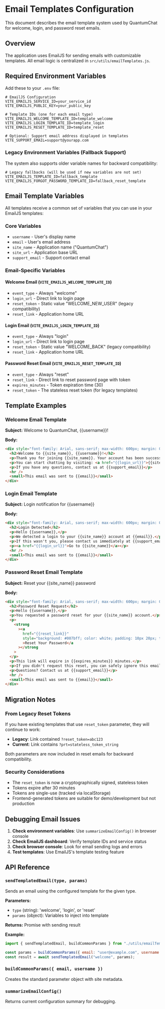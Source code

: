 # Email Templates Configuration

This document describes the email template system used by QuantumChat for welcome, login, and password reset emails.

## Overview

The application uses EmailJS for sending emails with customizable templates. All email logic is centralized in `src/utils/emailTemplates.js`.

## Required Environment Variables

Add these to your `.env` file:

```env
# EmailJS Configuration
VITE_EMAILJS_SERVICE_ID=your_service_id
VITE_EMAILJS_PUBLIC_KEY=your_public_key

# Template IDs (one for each email type)
VITE_EMAILJS_WELCOME_TEMPLATE_ID=template_welcome
VITE_EMAILJS_LOGIN_TEMPLATE_ID=template_login
VITE_EMAILJS_RESET_TEMPLATE_ID=template_reset

# Optional: Support email address displayed in templates
VITE_SUPPORT_EMAIL=support@yourapp.com
```

### Legacy Environment Variables (Fallback Support)

The system also supports older variable names for backward compatibility:

```env
# Legacy fallbacks (will be used if new variables are not set)
VITE_EMAILJS_TEMPLATE_ID=fallback_template
VITE_EMAILJS_FORGOT_PASSWORD_TEMPLATE_ID=fallback_reset_template
```

## Email Template Variables

All templates receive a common set of variables that you can use in your EmailJS templates:

### Core Variables

- `username` - User's display name
- `email` - User's email address
- `site_name` - Application name ("QuantumChat")
- `site_url` - Application base URL
- `support_email` - Support contact email

### Email-Specific Variables

#### Welcome Email (`VITE_EMAILJS_WELCOME_TEMPLATE_ID`)

- `event_type` - Always "welcome"
- `login_url` - Direct link to login page
- `reset_token` - Static value "WELCOME_NEW_USER" (legacy compatibility)
- `reset_link` - Application home URL

#### Login Email (`VITE_EMAILJS_LOGIN_TEMPLATE_ID`)

- `event_type` - Always "login"
- `login_url` - Direct link to login page
- `reset_token` - Static value "WELCOME_BACK" (legacy compatibility)
- `reset_link` - Application home URL

#### Password Reset Email (`VITE_EMAILJS_RESET_TEMPLATE_ID`)

- `event_type` - Always "reset"
- `reset_link` - Direct link to reset password page with token
- `expires_minutes` - Token expiration time (30)
- `reset_token` - The stateless reset token (for legacy templates)

## Template Examples

### Welcome Email Template

**Subject:** Welcome to QuantumChat, {{username}}!

**Body:**

```html
<div style="font-family: Arial, sans-serif; max-width: 600px; margin: 0 auto;">
  <h2>Welcome to {{site_name}}, {{username}}!</h2>
  <p>Thank you for joining {{site_name}}. Your account has been successfully created.</p>
  <p>You can start chatting by visiting: <a href="{{login_url}}">{{site_name}}</a></p>
  <p>If you have any questions, contact us at {{support_email}}</p>
  <hr />
  <small>This email was sent to {{email}}</small>
</div>
```

### Login Email Template

**Subject:** Login notification for {{username}}

**Body:**

```html
<div style="font-family: Arial, sans-serif; max-width: 600px; margin: 0 auto;">
  <h2>Login Detected</h2>
  <p>Hello {{username}},</p>
  <p>We detected a login to your {{site_name}} account at {{email}}.</p>
  <p>If this wasn't you, please contact us immediately at {{support_email}}</p>
  <p><a href="{{login_url}}">Go to {{site_name}}</a></p>
  <hr />
  <small>This email was sent to {{email}}</small>
</div>
```

### Password Reset Email Template

**Subject:** Reset your {{site_name}} password

**Body:**

```html
<div style="font-family: Arial, sans-serif; max-width: 600px; margin: 0 auto;">
  <h2>Password Reset Request</h2>
  <p>Hello {{username}},</p>
  <p>You requested a password reset for your {{site_name}} account.</p>
  <p>
    <strong
      ><a
        href="{{reset_link}}"
        style="background: #007bff; color: white; padding: 10px 20px; text-decoration: none; border-radius: 5px;"
        >Reset Your Password</a
      ></strong
    >
  </p>
  <p>This link will expire in {{expires_minutes}} minutes.</p>
  <p>If you didn't request this reset, you can safely ignore this email.</p>
  <p>Questions? Contact us at {{support_email}}</p>
  <hr />
  <small>This email was sent to {{email}}</small>
</div>
```

## Migration Notes

### From Legacy Reset Tokens

If you have existing templates that use `reset_token` parameter, they will continue to work:

- **Legacy**: Link contained `?reset_token=abc123`
- **Current**: Link contains `?prt=stateless_token_string`

Both parameters are now included in reset emails for backward compatibility.

### Security Considerations

- The `reset_token` is now a cryptographically signed, stateless token
- Tokens expire after 30 minutes
- Tokens are single-use (tracked via localStorage)
- Frontend-generated tokens are suitable for demo/development but not production

## Debugging Email Issues

1. **Check environment variables**: Use `summarizeEmailConfig()` in browser console
2. **Check EmailJS dashboard**: Verify template IDs and service status
3. **Check browser console**: Look for email sending logs and errors
4. **Test templates**: Use EmailJS's template testing feature

## API Reference

### `sendTemplatedEmail(type, params)`

Sends an email using the configured template for the given type.

**Parameters:**

- `type` (string): 'welcome', 'login', or 'reset'
- `params` (object): Variables to inject into template

**Returns:** Promise with sending result

**Example:**

```javascript
import { sendTemplatedEmail, buildCommonParams } from "./utils/emailTemplates";

const params = buildCommonParams({ email: "user@example.com", username: "John" });
const result = await sendTemplatedEmail("welcome", params);
```

### `buildCommonParams({ email, username })`

Creates the standard parameter object with site metadata.

### `summarizeEmailConfig()`

Returns current configuration summary for debugging.
